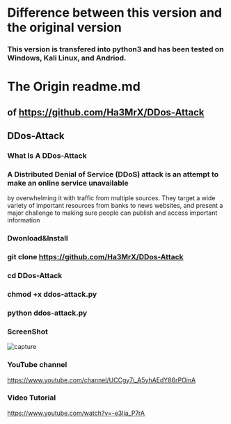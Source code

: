 # Difference between this version and the original version
### This version is transfered into python3 and has been tested on Windows, Kali Linux, and Andriod.

# The Origin readme.md 
## of https://github.com/Ha3MrX/DDos-Attack
## DDos-Attack 
### What Is A DDos-Attack

### A Distributed Denial of Service (DDoS) attack is an attempt to make an online service unavailable 
by overwhelming it with traffic from multiple sources. They target a wide variety of important resources
from banks to news websites, and present a major challenge to making sure people can publish and access important information

### Dwonload&Install

### git clone https://github.com/Ha3MrX/DDos-Attack

### cd DDos-Attack

### chmod +x ddos-attack.py

### python ddos-attack.py

### ScreenShot 

![capture](https://user-images.githubusercontent.com/33704360/38769260-91bfc362-3fb4-11e8-86c6-d5a3ca13c31a.PNG)

### YouTube channel

https://www.youtube.com/channel/UCCgy7i_A5yhAEdY86rPOinA

### Video Tutorial

https://www.youtube.com/watch?v=-e3Iia_P7rA

